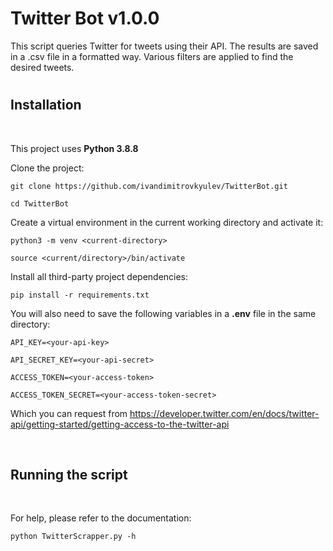 # Twitter Bot v1.0.0
This script queries Twitter for tweets using their API.
The results are saved in a .csv file in a formatted way.
Various filters are applied to find the desired tweets.

#

## Installation
<br/>

This project uses **Python 3.8.8**

Clone the project:
```
git clone https://github.com/ivandimitrovkyulev/TwitterBot.git

cd TwitterBot
```

Create a virtual environment in the current working directory and activate it:

```
python3 -m venv <current-directory>

source <current/directory>/bin/activate
```

Install all third-party project dependencies:
```
pip install -r requirements.txt
```

You will also need to save the following variables in a **.env** file in the same directory:
```
API_KEY=<your-api-key> 

API_SECRET_KEY=<your-api-secret>

ACCESS_TOKEN=<your-access-token>

ACCESS_TOKEN_SECRET=<your-access-token-secret>
```

Which you can request from https://developer.twitter.com/en/docs/twitter-api/getting-started/getting-access-to-the-twitter-api

<br/>

## Running the script
<br/>

For help, please refer to the documentation:
```
python TwitterScrapper.py -h